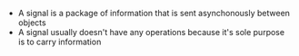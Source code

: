- A signal is a package of information that is sent asynchonously between objects
- A signal usually doesn't have any operations because it's sole purpose is to carry information
